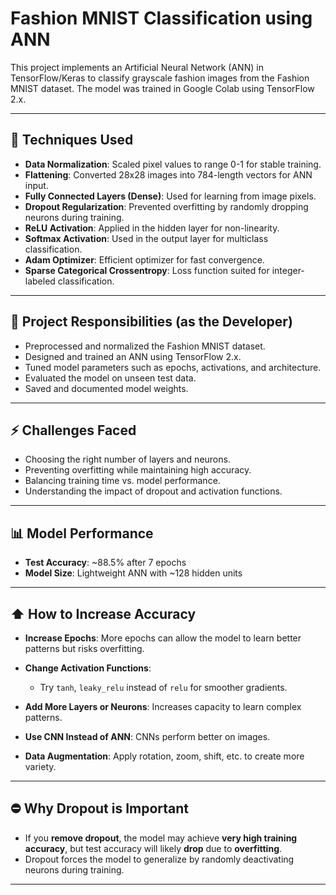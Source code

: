 # Fashion MNIST Classification using ANN

This project implements an Artificial Neural Network (ANN) in TensorFlow/Keras to classify grayscale fashion images from the Fashion MNIST dataset. The model was trained in Google Colab using TensorFlow 2.x.

---

## 🧠 Techniques Used

* **Data Normalization**: Scaled pixel values to range 0-1 for stable training.
* **Flattening**: Converted 28x28 images into 784-length vectors for ANN input.
* **Fully Connected Layers (Dense)**: Used for learning from image pixels.
* **Dropout Regularization**: Prevented overfitting by randomly dropping neurons during training.
* **ReLU Activation**: Applied in the hidden layer for non-linearity.
* **Softmax Activation**: Used in the output layer for multiclass classification.
* **Adam Optimizer**: Efficient optimizer for fast convergence.
* **Sparse Categorical Crossentropy**: Loss function suited for integer-labeled classification.

---

## 🚀 Project Responsibilities (as the Developer)

* Preprocessed and normalized the Fashion MNIST dataset.
* Designed and trained an ANN using TensorFlow 2.x.
* Tuned model parameters such as epochs, activations, and architecture.
* Evaluated the model on unseen test data.
* Saved and documented model weights.

---

## ⚡ Challenges Faced

* Choosing the right number of layers and neurons.
* Preventing overfitting while maintaining high accuracy.
* Balancing training time vs. model performance.
* Understanding the impact of dropout and activation functions.

---

## 📊 Model Performance

* **Test Accuracy**: \~88.5% after 7 epochs
* **Model Size**: Lightweight ANN with \~128 hidden units

---

## ⬆️ How to Increase Accuracy

* **Increase Epochs**: More epochs can allow the model to learn better patterns but risks overfitting.
* **Change Activation Functions**:

  * Try `tanh`, `leaky_relu` instead of `relu` for smoother gradients.
* **Add More Layers or Neurons**: Increases capacity to learn complex patterns.
* **Use CNN Instead of ANN**: CNNs perform better on images.
* **Data Augmentation**: Apply rotation, zoom, shift, etc. to create more variety.

---

## ⛔ Why Dropout is Important

* If you **remove dropout**, the model may achieve **very high training accuracy**, but test accuracy will likely **drop** due to **overfitting**.
* Dropout forces the model to generalize by randomly deactivating neurons during training.


---



